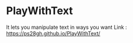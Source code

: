 # PlayWithText
 It lets you manipulate text in ways you want
 Link : https://ps28gh.github.io/PlayWithText/

